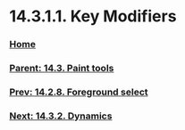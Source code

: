 # 14.3.1.1. Key Modifiers

### [Home](./00-home.md)
### [Parent: 14.3. Paint tools](./14-03-00-paint-tools.md)
### [Prev: 14.2.8. Foreground select](./14-02-08-foreground-select.md)
### [Next: 14.3.2. Dynamics](./14-03-02-dynamics.md)
